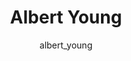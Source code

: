 ---
# this is autogenerated: do not edit
title: Albert Young
author: albert_young
layout: author-bio
jobtitle: Research Fellow (MS4)
bio: medical program
type: member
excerpt: "Albert is a 4th year UCSF medical student interested in dermatology and machine learning in medicine. In the Keiser Lab he is pursuing a Yearlong Research Fello"
header:
  teaser: /assets/images/people/bio-young.jpg
papers: 
    - title: Global Saliency- Aggregating Saliency Maps to Assess Dataset Artefact Bias
      excerpt: Pfau J, <u>Young AT</u>, Wei ML, Keiser MJ. __arXiv - NeurIPS ML4H__. 2019 Oct 16.
      link: ""

---